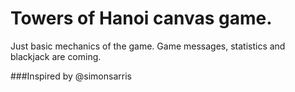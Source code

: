 Towers of Hanoi canvas game.
===========

Just basic mechanics of the game.
Game messages, statistics and blackjack are coming.

###Inspired by
@simonsarris
